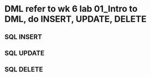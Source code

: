 # DML refer to wk 6 lab 01_Intro to DML, do INSERT, UPDATE, DELETE

## SQL INSERT

## SQL UPDATE

## SQL DELETE
